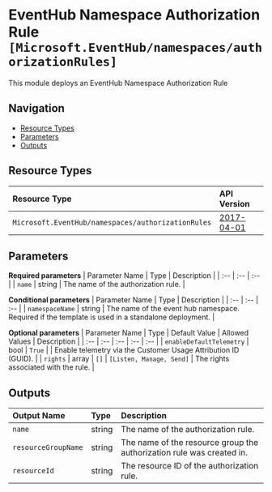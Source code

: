 # EventHub Namespace Authorization Rule `[Microsoft.EventHub/namespaces/authorizationRules]`

This module deploys an EventHub Namespace Authorization Rule

## Navigation

- [Resource Types](#Resource-Types)
- [Parameters](#Parameters)
- [Outputs](#Outputs)

## Resource Types

| Resource Type | API Version |
| :-- | :-- |
| `Microsoft.EventHub/namespaces/authorizationRules` | [2017-04-01](https://docs.microsoft.com/en-us/azure/templates/Microsoft.EventHub/2017-04-01/namespaces/authorizationRules) |

## Parameters

**Required parameters**
| Parameter Name | Type | Description |
| :-- | :-- | :-- |
| `name` | string | The name of the authorization rule. |

**Conditional parameters**
| Parameter Name | Type | Description |
| :-- | :-- | :-- |
| `namespaceName` | string | The name of the event hub namespace. Required if the template is used in a standalone deployment. |

**Optional parameters**
| Parameter Name | Type | Default Value | Allowed Values | Description |
| :-- | :-- | :-- | :-- | :-- |
| `enableDefaultTelemetry` | bool | `True` |  | Enable telemetry via the Customer Usage Attribution ID (GUID). |
| `rights` | array | `[]` | `[Listen, Manage, Send]` | The rights associated with the rule. |


## Outputs

| Output Name | Type | Description |
| :-- | :-- | :-- |
| `name` | string | The name of the authorization rule. |
| `resourceGroupName` | string | The name of the resource group the authorization rule was created in. |
| `resourceId` | string | The resource ID of the authorization rule. |
